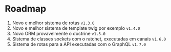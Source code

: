 # Roadmap

1. Novo e melhor sistema de rotas `v1.3.0`
2. Novo e melhor sistema de template twig por exemplo `v1.4.0`
3. Novo ORM provavelmente o doctrine `v1.5.0`
4. Sistema de classes sockets com o ratchet, executadas em canais `v1.6.0`
5. Sistema de rotas para a API executadas com o GraphQL `v1.7.0`
